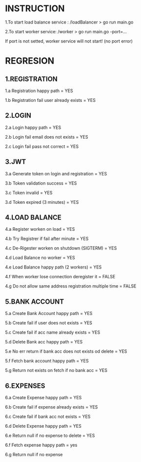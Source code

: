 # INSTRUCTION 

1.To start load balance service : /loadBalancer > go run main.go

2.To start worker service: /worker > go run main.go -port=...

If port is not setted, worker service will not start! (no port error)


# REGRESION

1.REGISTRATION
---------------------
1.a Registration happy path = YES

1.b Registration fail user already exists = YES


2.LOGIN
---------------------
2.a Login happy path = YES

2.b Login fail email does not exists = YES

2.c Login fail pass not correct = YES

3.JWT
----------------------
3.a Generate token on login and registration = YES

3.b Token validation success = YES

3.c Token invalid = YES

3.d Token expired (3 minutes) = YES

4.LOAD BALANCE
-----------------------
4.a Register worken on load = YES

4.b Try Registrer if fail after minute = YES

4.c De-Rigester worken on shutdown (SIGTERM) = YES

4.d Load Balance no worker = YES

4.e Load Balance happy path (2 workers) = YES

4.f When worker lose connection deregister it = FALSE

4.g Do not allow same address registration multiple time = FALSE

5.BANK ACCOUNT
-------------------------
5.a Create Bank Account happy path = YES

5.b Create fail if user does not exists = YES

5.c Create fail if acc name already exists = YES

5.d Delete Bank acc happy path = YES

5.e No err return if bank acc does not exists od delete = YES

5.f Fetch bank account happy path = YES

5.g Return not exists on fetch if no bank acc = YES

6.EXPENSES
-----------------------
6.a Create Expense happy path = YES

6.b Create fail if expense already exists = YES

6.c Create fail if bank acc not exists = YES

6.d Delete Expense happy path = YES

6.e Return null if no expense to delete = YES

6.f Fetch expense happy path = yes

6.g Return null if no expense 


